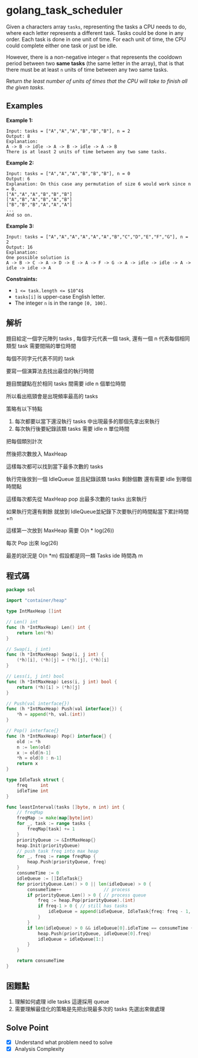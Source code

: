 # golang_task_scheduler

Given a characters array `tasks`, representing the tasks a CPU needs to do, where each letter represents a different task. Tasks could be done in any order. Each task is done in one unit of time. For each unit of time, the CPU could complete either one task or just be idle.

However, there is a non-negative integer `n` that represents the cooldown period between two **same tasks** (the same letter in the array), that is that there must be at least `n` units of time between any two same tasks.

Return *the least number of units of times that the CPU will take to finish all the given tasks*.

## Examples

**Example 1:**

```
Input: tasks = ["A","A","A","B","B","B"], n = 2
Output: 8
Explanation:
A -> B -> idle -> A -> B -> idle -> A -> B
There is at least 2 units of time between any two same tasks.

```

**Example 2:**

```
Input: tasks = ["A","A","A","B","B","B"], n = 0
Output: 6
Explanation: On this case any permutation of size 6 would work since n = 0.
["A","A","A","B","B","B"]
["A","B","A","B","A","B"]
["B","B","B","A","A","A"]
...
And so on.

```

**Example 3:**

```
Input: tasks = ["A","A","A","A","A","A","B","C","D","E","F","G"], n = 2
Output: 16
Explanation:
One possible solution is
A -> B -> C -> A -> D -> E -> A -> F -> G -> A -> idle -> idle -> A -> idle -> idle -> A

```

**Constraints:**

- `1 <= task.length <= $10^4$`
- `tasks[i]` is upper-case English letter.
- The integer `n` is in the range `[0, 100]`.

## 解析

題目給定一個字元陣列 tasks , 每個字元代表一個 task, 還有一個 n 代表每個相同類型 task 需要間隔的單位時間

每個不同字元代表不同的 task

要寫一個演算法去找出最佳的執行時間

題目關鍵點在於相同 tasks 間需要 idle n 個單位時間

所以看出瓶頸會是出現頻率最高的 tasks

策略有以下特點

1. 每次都要以當下還沒執行 tasks 中出現最多的那個先拿出來執行
2. 每次執行後要紀錄該類 tasks 需要 idle n 單位時間

把每個類別計次

然後把次數放入 MaxHeap

這樣每次都可以找到當下最多次數的 tasks 

執行完後放到一個 IdleQueue 並且紀錄該類 tasks 剩餘個數 還有需要 idle 到哪個時間點

這樣每次都先從 MaxHeap pop 出最多次數的 tasks 出來執行

如果執行完還有剩餘 就放到 IdleQueue並紀錄下次要執行的時間點當下累計時間+n

這樣第一次放到 MaxHeap  需要 O(n * log(26)) 

每次 Pop 出來 log(26)

最差的狀況是 O(n *m) 假設都是同一類 Tasks ide 時間為 m

 

## 程式碼

```go
package sol

import "container/heap"

type IntMaxHeap []int

// Len() int
func (h *IntMaxHeap) Len() int {
	return len(*h)
}

// Swap(i, j int)
func (h *IntMaxHeap) Swap(i, j int) {
	(*h)[i], (*h)[j] = (*h)[j], (*h)[i]
}

// Less(i, j int) bool
func (h *IntMaxHeap) Less(i, j int) bool {
	return (*h)[i] > (*h)[j]
}

// Push(val interface{})
func (h *IntMaxHeap) Push(val interface{}) {
	*h = append(*h, val.(int))
}

// Pop() interface{}
func (h *IntMaxHeap) Pop() interface{} {
	old := *h
	n := len(old)
	x := old[n-1]
	*h = old[0 : n-1]
	return x
}

type IdleTask struct {
	freq     int
	idleTime int
}

func leastInterval(tasks []byte, n int) int {
	// freqMap
	freqMap := make(map[byte]int)
	for _, task := range tasks {
		freqMap[task] += 1
	}
	priorityQueue := &IntMaxHeap{}
	heap.Init(priorityQueue)
	// push task freq into max heap
	for _, freq := range freqMap {
		heap.Push(priorityQueue, freq)
	}
	consumeTime := 0
	idleQueue := []IdleTask{}
	for priorityQueue.Len() > 0 || len(idleQueue) > 0 {
		consumeTime++                // process
		if priorityQueue.Len() > 0 { // process queue
			freq := heap.Pop(priorityQueue).(int)
			if freq-1 > 0 { // still has tasks
				idleQueue = append(idleQueue, IdleTask{freq: freq - 1, idleTime: consumeTime + n})
			}
		}
		if len(idleQueue) > 0 && idleQueue[0].idleTime == consumeTime { // idle task need to process
			heap.Push(priorityQueue, idleQueue[0].freq)
			idleQueue = idleQueue[1:]
		}
	}

	return consumeTime
}

```

## 困難點

1. 理解如何處理 idle tasks 這邊採用 queue
2. 需要理解最佳化的策略是先把出現最多次的 tasks 先選出來做處理

## Solve Point

- [x]  Understand what problem need to solve
- [x]  Analysis Complexity